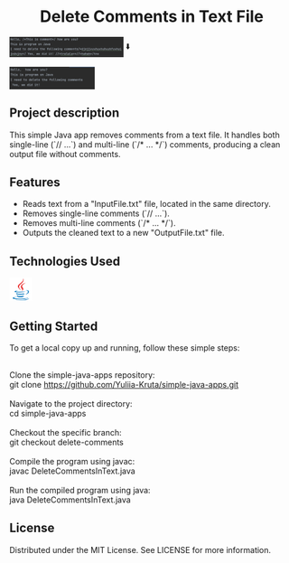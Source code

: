<h1 align="center">Delete Comments in Text File</h1>
<img align="center" src="./InputText.png" width="40%" height="auto"/>
⬇️
<br/><br/>
<img align="center" src="./OutputText.png" width="30%" height="auto"/>
<h2>Project description</h2>
This simple Java app removes comments from a text file. It handles both single-line (`// ...`) and multi-line (`/* ... */`) comments, producing a clean output file without comments.

<h2>Features</h2>
<ul>
  <li>Reads text from a "InputFile.txt" file, located in the same directory.</li>
  <li>Removes single-line comments (`// ...`).</li>
  <li>Removes multi-line comments (`/* ... */`).</li>
  <li>Outputs the cleaned text to a new "OutputFile.txt" file.</li>
</ul>

<h2>Technologies Used</h2>
<a href="https://www.java.com" target="_blank" rel="noreferrer"> <img src="https://raw.githubusercontent.com/devicons/devicon/master/icons/java/java-original.svg" alt="java" width="40" height="40"/> </a>

<h2>Getting Started</h2>
To get a local copy up and running, follow these simple steps:
<br/><br/>

Clone the simple-java-apps repository:<br/>
git clone https://github.com/Yuliia-Kruta/simple-java-apps.git<br/><br/>
Navigate to the project directory:<br/>
cd simple-java-apps<br/><br/>
Checkout the specific branch:<br/>
git checkout delete-comments<br/><br/>
Compile the program using javac:<br/>
javac DeleteCommentsInText.java<br/><br/>
Run the compiled program using java:<br/>
java DeleteCommentsInText.java

<h2>License</h2>
Distributed under the MIT License. See LICENSE for more information.
